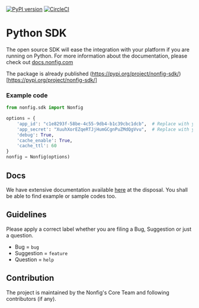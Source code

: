 [![PyPI version](https://badge.fury.io/py/nonfig-sdk.svg)](https://badge.fury.io/py/nonfig-sdk)
[![CircleCI](https://circleci.com/gh/nonfig/python-sdk/tree/master.svg?style=shield)](https://circleci.com/gh/nonfig/python-sdk/tree/master)


# Python SDK

The open source SDK will ease the integration with your platform if you are running on Python. For more information about the documentation, please check out [docs.nonfig.com](https://docs.nonfig.com)

The package is already published (https://pypi.org/project/nonfig-sdk/)[https://pypi.org/project/nonfig-sdk/]

### Example code

```python
from nonfig.sdk import Nonfig

options = {
    'app_id': "c1e8293f-58be-4c55-9db4-b1c39cbc1dcb",  # Replace with your App ID
    'app_secret': "XuuhXorEZqeRTJjHumGCgnPuZMdQgVvu",  # Replace with your App Secret
    'debug': True,
    'cache_enable': True,
    'cache_ttl': 60
}
nonfig = Nonfig(options)
```

## Docs

We have extensive documentation available [here](https://docs.nonfig.com/sdk/python) at the disposal. You shall be able to find example or sample codes too.

## Guidelines

Please apply a correct label whether you are filing a Bug, Suggestion or just a question.

- Bug = `bug`
- Suggestion = `feature`
- Question = `help`


## Contribution

The project is maintained by the Nonfig's Core Team and following contributors (if any).

